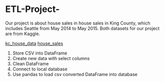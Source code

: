 # ETL-Project-

Our project is about house sales in house sales in King County, which includes Seattle from May 2014 to May 2015. Both datasets for our project are from Kaggle. 

[kc_house_data](https://www.kaggle.com/datasets/harlfoxem/housesalesprediction)
[house_sales](https://www.kaggle.com/datasets/sameersmahajan/seattle-house-sales-prices?select=house_sales.csv)


1. Store CSV into DataFrame
2. Create new data with select columns
3. Clean DataFrame
4. Connect to local database
5. Use pandas to load csv converted DataFrame into database